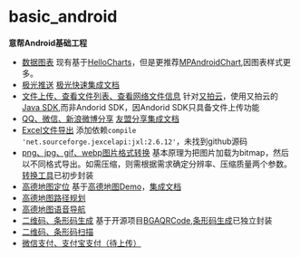 # basic_android
**意帮Android基础工程**

- [数据图表](https://github.com/kamaslau/basic_android/blob/master/app/src/main/java/com/ybslux/android/fragment/FirstFragment.java) 现有基于[HelloCharts](https://github.com/lecho/hellocharts-android)，但是更推荐[MPAndroidChart](https://github.com/PhilJay/MPAndroidChart),因图表样式更多。
- [极光推送](https://github.com/kamaslau/basic_android/blob/master/app/src/main/java/com/ybslux/android/App.java) [极光快速集成文档](http://docs.jiguang.cn/jpush/client/Android/android_guide/)
- [文件上传、查看文件列表、查看网络文件信息](https://github.com/kamaslau/basic_android/blob/master/app/src/main/java/com/ybslux/android/activity/FileActivity.java) 针对[又拍云](http://docs.upyun.com/api/form_api/)，使用又拍云的[Java SDK](https://github.com/upyun/java-sdk),而非Andorid SDK，因Andorid SDK只具备文件上传功能
- [QQ、微信、新浪微博分享](https://github.com/kamaslau/basic_android/blob/master/app/src/main/java/com/ybslux/android/fragment/SecondFragment.java) [友盟分享集成文档](http://dev.umeng.com/social/android/quick-integration#3)
- [Excel文件导出](https://github.com/kamaslau/basic_android/blob/master/app/src/main/java/com/ybslux/android/activity/ExportExcelActivity.java)  添加依赖`compile 'net.sourceforge.jexcelapi:jxl:2.6.12'`，未找到github源码
- [png、jpg、gif、webp图片格式转换](https://github.com/kamaslau/basic_android/blob/master/app/src/main/java/com/ybslux/android/activity/ImageTransferActivity.java) 基本原理为把图片加载为bitmap，然后以不同格式导出。如需压缩，则需根据需求确定分辨率、压缩质量两个参数。[转换工具](https://github.com/kamaslau/basic_android/blob/master/app/src/main/java/com/ybslux/android/util/SaveBitmapUtil.java)已初步封装
- [高德地图定位](https://github.com/kamaslau/basic_android/blob/master/app/src/main/java/com/ybslux/android/activity/LocationActivity.java) 基于[高德地图Demo](http://lbs.amap.com/api/android-sdk/download/)，[集成文档](http://lbs.amap.com/api/android-sdk/guide/create-project/android-studio-create-project)
- [高德地图路径规划](https://github.com/kamaslau/basic_android/blob/master/app/src/main/java/com/ybslux/android/activity/RestRouteShowActivity.java)
- [高德地图语音导航](https://github.com/kamaslau/basic_android/blob/master/app/src/main/java/com/ybslux/android/activity/RouteNaviActivity.java)
- [二维码、条形码生成](https://github.com/kamaslau/basic_android/blob/master/app/src/main/java/com/ybslux/android/activity/QRCodeGenerateActivity.java) 基于开源项目[BGAQRCode](https://github.com/bingoogolapple/BGAQRCode-Android),[条形码生成](https://github.com/kamaslau/basic_android/blob/master/app/src/main/java/com/ybslux/android/util/RxBarCode.java)已独立封装
- [二维码、条形码扫描](https://github.com/kamaslau/basic_android/blob/master/app/src/main/java/com/ybslux/android/activity/QRCodeScanActivity.java)
- [微信支付、支付宝支付（待上传）]()
